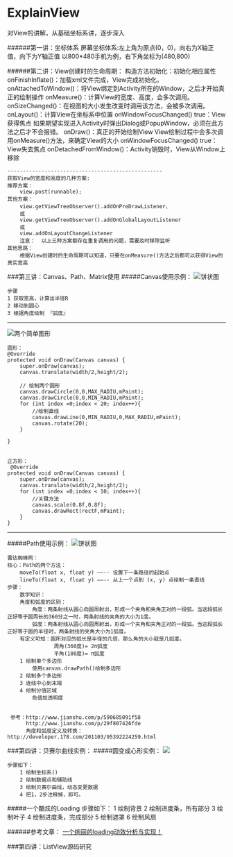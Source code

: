 # ExplainView
对View的讲解，从基础坐标系讲，逐步深入

######第一讲：坐标体系
	屏幕坐标体系:左上角为原点(0，0)，向右为X轴正值，向下为Y轴正值 以800*480手机为例，右下角坐标为(480,800)
		
######第二讲：View创建时的生命周期：
	构造方法初始化：初始化相应属性
	onFinishInflate()：加载xml文件完成，View完成初始化。
	onAttachedToWindow()：将View绑定到Activity所在的Window，之后才开始真正的绘制操作
	onMeasure()：计算View的宽度、高度，会多次调用。
	onSizeChanged()：在视图的大小发生改变时调用该方法，会被多次调用。
	onLayout()：计算View在坐标系中位置
	onWindowFocusChanged() true：View获得焦点
	              如果期望实现进入Activity时弹出Dialog或PopupWindow，必须在此方法之后才不会报错。
	onDraw()：真正的开始绘制View
	         View绘制过程中会多次调用onMeasure()方法，来确定View的大小
	onWindowFocusChanged() true：View失去焦点
	onDetachedFromWindow()：Activity销毁时，View从Window上移除
	
	--------------------------------------------------
	获取View的宽度和高度的几种方案:
	推荐方案：
		view.post(runnable);
	其他方案：
		view.getViewTreeObserver().addOnPreDrawListener、
		或
		view.getViewTreeObserver().addOnGlobalLayoutListener
		或
		view.addOnLayoutChangeListener
 		注意：  以上三种方案都存在重复调用的问题，需要及时移除监听
 	其他思路：
		根据View创建时的生命周期可以知道，只要在onMeasure()方法之后都可以获得View的真实宽高

###第三讲：Canvas、Path、Matrix使用
#####Canvas使用示例：
![饼状图](http://upload-images.jianshu.io/upload_images/1494999-543d3e13cf97d002.png?imageMogr2/auto-orient/strip%7CimageView2/2/w/1240)

	步骤
	1 获取宽高，计算出半径R
	2 移动到圆心
	3 根据角度绘制 『弧度』
	
----------------------------

![两个简单图形](http://upload-images.jianshu.io/upload_images/1494999-d9aabfa6e0b7c1e1.png?imageMogr2/auto-orient/strip%7CimageView2/2/w/1240)

	圆形：
	@Override
    protected void onDraw(Canvas canvas) {
        super.onDraw(canvas);
        canvas.translate(width/2,height/2);

        // 绘制两个圆形
        canvas.drawCircle(0,0,MAX_RADIU,mPaint);
        canvas.drawCircle(0,0,MIN_RADIU,mPaint);
        for (int index =0;index < 20; index++){
        	//绘制直线
            canvas.drawLine(0,MIN_RADIU,0,MAX_RADIU,mPaint);
            canvas.rotate(20);
        }

    }
	

	正方形：
	 @Override
    protected void onDraw(Canvas canvas) {
        super.onDraw(canvas);
        canvas.translate(width/2,height/2);
        for (int index =0;index < 10; index++){
        	//关键方法
            canvas.scale(0.8f,0.8f);
            canvas.drawRect(rectF,mPaint);
        }
    }
----------------------------------
#####Path使用示例：
![饼状图](http://upload-images.jianshu.io/upload_images/1494999-f38b747f435f8e9a.png?imageMogr2/auto-orient/strip%7CimageView2/2/w/1240)


	雷达蜘蛛网：
	核心：Path的两个方法：
		moveTo(float x, float y) ——-- 设置下一条路径的起始点
		lineTo(float x, float y) ——-- 从上一个点到 (x, y) 点绘制一条直线
	步骤：
		数学知识：
		角度和弧度的区别：
			角度：两条射线从圆心向圆周射出，形成一个夹角和夹角正对的一段弧。当这段弧长正好等于圆周长的360分之一时，两条射线的夹角的大小为1度。
			弧度：两条射线从圆心向圆周射出，形成一个夹角和夹角正对的一段弧。当这段弧长正好等于圆的半径时，两条射线的夹角大小为1弧度。	
		有定义可知：圆所对应的弧长是半径的几倍，那么角的大小就是几弧度。
				   周角(360度)= 2π弧度
				   平角(180度)= π弧度
		1 绘制单个多边形
			使用canvas.drawPath()绘制多边形
		2 绘制多个多边形
		3 连线中心到末端
		4 绘制分值区域
			色值加透明度
	 
	 
	 参考：http://www.jianshu.com/p/590685091f58
	 	  http://www.jianshu.com/p/29f807426fde
	 	  角度和弧度定义及转换：http://developer.178.com/201103/95392224259.html



###第四讲：贝赛尔曲线实例：
#####圆变成心形实例：
![](http://upload-images.jianshu.io/upload_images/1494999-8e84775f9438bb14.gif?imageMogr2/auto-orient/strip)
	
	步骤如下：
		1 绘制坐标系()
  		2 绘制数据点和辅助线
    	3 绘制贝赛尔曲线，动态变更数据
   		4 把1，2步注释掉，即可。

#####一个酷炫的Loading
	步骤如下：
		1 绘制背景
		2 绘制进度条，所有部分
		3 绘制叶子
		4 绘制进度条，完成部分
		5 绘制遮罩
		6 绘制风扇
		
	 
######参考文章：
[一个绚丽的loading动效分析与实现！](http://blog.csdn.net/tianjian4592/article/details/44538605)

###第四讲：ListView源码研究
